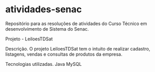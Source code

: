 # atividades-senac
Repositório para as resoluções de atividades do Curso Técnico em desenvolvimento de Sistema do Senac.

Projeto - LeiloesTDSat

Descrição.
  O projeto LeiloesTDSat tem o intuito de realizar cadastro, listagens, vendas e consultas de produtos da empresa.

Tecnologias utilizadas.
  Java
  MySQL
